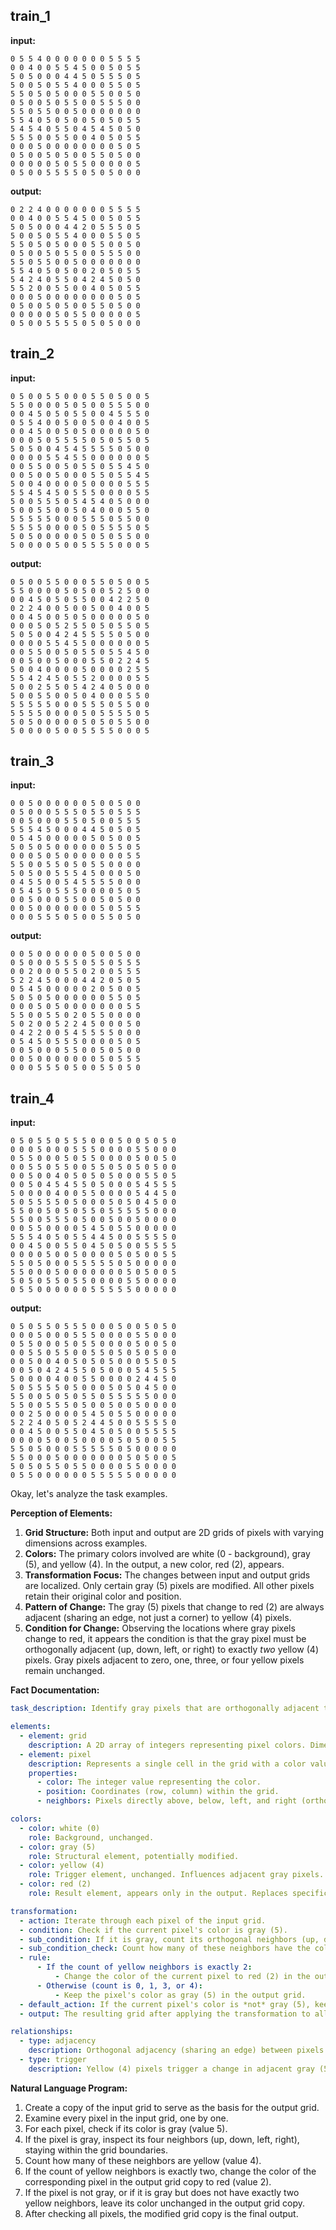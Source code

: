 
## train_1

**input:**
```
0 5 5 4 0 0 0 0 0 0 0 5 5 5 5
0 0 4 0 0 5 5 4 5 0 0 5 0 5 5
5 0 5 0 0 0 4 4 5 0 5 5 5 0 5
5 0 0 5 0 5 5 4 0 0 0 5 5 0 5
5 5 0 5 0 5 0 0 0 5 5 0 0 5 0
0 5 0 0 5 0 5 5 0 0 5 5 5 0 0
5 5 0 5 5 0 0 5 0 0 0 0 0 0 0
5 5 4 0 5 0 5 0 0 5 0 5 0 5 5
5 4 5 4 0 5 5 0 4 5 4 5 0 5 0
5 5 5 0 0 5 5 0 0 4 0 5 0 5 5
0 0 0 5 0 0 0 0 0 0 0 0 5 0 5
0 5 0 0 5 0 5 0 0 5 5 0 5 0 0
0 0 0 0 0 5 0 5 5 0 0 0 0 0 5
0 5 0 0 5 5 5 5 0 5 0 5 0 0 0
```


**output:**
```
0 2 2 4 0 0 0 0 0 0 0 5 5 5 5
0 0 4 0 0 5 5 4 5 0 0 5 0 5 5
5 0 5 0 0 0 4 4 2 0 5 5 5 0 5
5 0 0 5 0 5 5 4 0 0 0 5 5 0 5
5 5 0 5 0 5 0 0 0 5 5 0 0 5 0
0 5 0 0 5 0 5 5 0 0 5 5 5 0 0
5 5 0 5 5 0 0 5 0 0 0 0 0 0 0
5 5 4 0 5 0 5 0 0 2 0 5 0 5 5
5 4 2 4 0 5 5 0 4 2 4 5 0 5 0
5 5 2 0 0 5 5 0 0 4 0 5 0 5 5
0 0 0 5 0 0 0 0 0 0 0 0 5 0 5
0 5 0 0 5 0 5 0 0 5 5 0 5 0 0
0 0 0 0 0 5 0 5 5 0 0 0 0 0 5
0 5 0 0 5 5 5 5 0 5 0 5 0 0 0
```


## train_2

**input:**
```
0 5 0 0 5 5 0 0 0 5 5 0 5 0 0 5
5 5 0 0 0 0 5 0 5 0 0 5 5 5 0 0
0 0 4 5 0 5 0 5 5 0 0 4 5 5 5 0
0 5 5 4 0 0 5 0 0 5 0 0 4 0 0 5
0 0 4 5 0 0 5 0 5 0 0 0 0 0 5 0
0 0 0 5 0 5 5 5 5 0 5 0 5 5 0 5
5 0 5 0 0 4 5 4 5 5 5 5 0 5 0 0
0 0 0 0 5 5 4 5 5 0 0 0 0 0 0 5
0 0 5 5 0 0 5 0 5 5 0 5 5 4 5 0
0 0 5 0 0 5 0 0 0 5 5 0 5 5 4 5
5 0 0 4 0 0 0 0 5 0 0 0 0 5 5 5
5 5 4 5 4 5 0 5 5 5 0 0 0 0 5 5
5 0 0 5 5 5 0 5 4 5 4 0 5 0 0 0
5 0 0 5 5 0 0 5 0 4 0 0 0 5 5 0
5 5 5 5 5 0 0 0 5 5 5 0 5 5 0 0
5 5 5 5 0 0 0 0 5 0 5 5 5 5 0 5
5 0 5 0 0 0 0 0 5 0 5 0 5 5 0 0
5 0 0 0 0 5 0 0 5 5 5 5 0 0 0 5
```


**output:**
```
0 5 0 0 5 5 0 0 0 5 5 0 5 0 0 5
5 5 0 0 0 0 5 0 5 0 0 5 2 5 0 0
0 0 4 5 0 5 0 5 5 0 0 4 2 2 5 0
0 2 2 4 0 0 5 0 0 5 0 0 4 0 0 5
0 0 4 5 0 0 5 0 5 0 0 0 0 0 5 0
0 0 0 5 0 5 2 5 5 0 5 0 5 5 0 5
5 0 5 0 0 4 2 4 5 5 5 5 0 5 0 0
0 0 0 0 5 5 4 5 5 0 0 0 0 0 0 5
0 0 5 5 0 0 5 0 5 5 0 5 5 4 5 0
0 0 5 0 0 5 0 0 0 5 5 0 2 2 4 5
5 0 0 4 0 0 0 0 5 0 0 0 0 2 5 5
5 5 4 2 4 5 0 5 5 2 0 0 0 0 5 5
5 0 0 2 5 5 0 5 4 2 4 0 5 0 0 0
5 0 0 5 5 0 0 5 0 4 0 0 0 5 5 0
5 5 5 5 5 0 0 0 5 5 5 0 5 5 0 0
5 5 5 5 0 0 0 0 5 0 5 5 5 5 0 5
5 0 5 0 0 0 0 0 5 0 5 0 5 5 0 0
5 0 0 0 0 5 0 0 5 5 5 5 0 0 0 5
```


## train_3

**input:**
```
0 0 5 0 0 0 0 0 0 5 0 0 5 0 0
0 5 0 0 0 5 5 5 0 5 5 0 5 5 5
0 0 5 0 0 0 5 5 0 5 0 0 5 5 5
5 5 5 4 5 0 0 0 4 4 5 0 5 0 5
0 5 4 5 0 0 0 0 0 5 0 5 0 0 5
5 0 5 0 5 0 0 0 0 0 0 5 5 0 5
0 0 0 5 0 5 0 0 0 0 0 0 0 5 5
5 5 0 0 5 5 0 5 0 5 5 0 0 0 0
5 0 5 0 0 5 5 5 4 5 0 0 0 5 0
0 4 5 5 0 0 5 4 5 5 5 5 0 0 0
0 5 4 5 0 5 5 5 0 0 0 0 5 0 5
0 0 5 0 0 0 5 5 0 0 5 0 5 0 0
0 0 5 0 0 0 0 0 0 0 5 0 5 5 5
0 0 0 5 5 5 0 5 0 0 5 5 0 5 0
```


**output:**
```
0 0 5 0 0 0 0 0 0 5 0 0 5 0 0
0 5 0 0 0 5 5 5 0 5 5 0 5 5 5
0 0 2 0 0 0 5 5 0 2 0 0 5 5 5
5 2 2 4 5 0 0 0 4 4 2 0 5 0 5
0 5 4 5 0 0 0 0 0 2 0 5 0 0 5
5 0 5 0 5 0 0 0 0 0 0 5 5 0 5
0 0 0 5 0 5 0 0 0 0 0 0 0 5 5
5 5 0 0 5 5 0 2 0 5 5 0 0 0 0
5 0 2 0 0 5 2 2 4 5 0 0 0 5 0
0 4 2 2 0 0 5 4 5 5 5 5 0 0 0
0 5 4 5 0 5 5 5 0 0 0 0 5 0 5
0 0 5 0 0 0 5 5 0 0 5 0 5 0 0
0 0 5 0 0 0 0 0 0 0 5 0 5 5 5
0 0 0 5 5 5 0 5 0 0 5 5 0 5 0
```


## train_4

**input:**
```
0 5 0 5 5 0 5 5 5 0 0 0 5 0 0 5 0 5 0
0 0 0 5 0 0 0 5 5 5 0 0 0 0 5 5 0 0 0
0 5 5 0 0 0 5 0 5 5 0 0 0 0 5 0 0 5 0
0 0 5 5 0 5 5 0 0 5 5 0 5 0 5 0 5 0 0
0 0 5 0 0 4 0 5 0 5 0 5 0 0 0 5 5 0 5
0 0 5 0 4 5 4 5 5 0 5 0 0 0 5 4 5 5 5
5 0 0 0 0 4 0 0 5 5 0 0 0 0 5 4 4 5 0
5 0 5 5 5 5 0 5 0 0 0 5 0 5 0 4 5 0 0
5 5 0 0 5 0 5 0 5 5 0 5 5 5 5 5 0 0 0
5 5 0 0 5 5 5 0 5 0 0 5 0 0 5 0 0 0 0
0 0 5 5 0 0 0 0 5 4 5 0 5 5 0 0 0 0 0
5 5 5 4 0 5 0 5 5 4 4 5 0 0 5 5 5 5 0
0 0 4 5 0 0 5 5 0 4 5 0 5 0 0 5 5 5 5
0 0 0 0 5 0 0 5 0 0 0 0 5 0 5 0 0 5 5
5 5 0 5 0 0 0 5 5 5 5 5 0 5 0 0 0 0 0
5 5 0 0 0 5 0 0 0 0 0 0 0 5 0 5 0 0 5
5 0 5 0 5 5 0 5 5 0 0 0 0 5 5 0 0 0 0
0 5 5 0 0 0 0 0 0 5 5 5 5 5 0 0 0 0 0
```


**output:**
```
0 5 0 5 5 0 5 5 5 0 0 0 5 0 0 5 0 5 0
0 0 0 5 0 0 0 5 5 5 0 0 0 0 5 5 0 0 0
0 5 5 0 0 0 5 0 5 5 0 0 0 0 5 0 0 5 0
0 0 5 5 0 5 5 0 0 5 5 0 5 0 5 0 5 0 0
0 0 5 0 0 4 0 5 0 5 0 5 0 0 0 5 5 0 5
0 0 5 0 4 2 4 5 5 0 5 0 0 0 5 4 5 5 5
5 0 0 0 0 4 0 0 5 5 0 0 0 0 2 4 4 5 0
5 0 5 5 5 5 0 5 0 0 0 5 0 5 0 4 5 0 0
5 5 0 0 5 0 5 0 5 5 0 5 5 5 5 5 0 0 0
5 5 0 0 5 5 5 0 5 0 0 5 0 0 5 0 0 0 0
0 0 2 5 0 0 0 0 5 4 5 0 5 5 0 0 0 0 0
5 2 2 4 0 5 0 5 2 4 4 5 0 0 5 5 5 5 0
0 0 4 5 0 0 5 5 0 4 5 0 5 0 0 5 5 5 5
0 0 0 0 5 0 0 5 0 0 0 0 5 0 5 0 0 5 5
5 5 0 5 0 0 0 5 5 5 5 5 0 5 0 0 0 0 0
5 5 0 0 0 5 0 0 0 0 0 0 0 5 0 5 0 0 5
5 0 5 0 5 5 0 5 5 0 0 0 0 5 5 0 0 0 0
0 5 5 0 0 0 0 0 0 5 5 5 5 5 0 0 0 0 0
```

Okay, let's analyze the task examples.

**Perception of Elements:**

1.  **Grid Structure:** Both input and output are 2D grids of pixels with varying dimensions across examples.
2.  **Colors:** The primary colors involved are white (0 - background), gray (5), and yellow (4). In the output, a new color, red (2), appears.
3.  **Transformation Focus:** The changes between input and output grids are localized. Only certain gray (5) pixels are modified. All other pixels retain their original color and position.
4.  **Pattern of Change:** The gray (5) pixels that change to red (2) are always adjacent (sharing an edge, not just a corner) to yellow (4) pixels.
5.  **Condition for Change:** Observing the locations where gray pixels change to red, it appears the condition is that the gray pixel must be orthogonally adjacent (up, down, left, or right) to exactly *two* yellow (4) pixels. Gray pixels adjacent to zero, one, three, or four yellow pixels remain unchanged.

**Fact Documentation:**


```yaml
task_description: Identify gray pixels that are orthogonally adjacent to exactly two yellow pixels and change their color to red.

elements:
  - element: grid
    description: A 2D array of integers representing pixel colors. Dimensions vary.
  - element: pixel
    description: Represents a single cell in the grid with a color value (0-9).
    properties:
      - color: The integer value representing the color.
      - position: Coordinates (row, column) within the grid.
      - neighbors: Pixels directly above, below, left, and right (orthogonal adjacency).

colors:
  - color: white (0)
    role: Background, unchanged.
  - color: gray (5)
    role: Structural element, potentially modified.
  - color: yellow (4)
    role: Trigger element, unchanged. Influences adjacent gray pixels.
  - color: red (2)
    role: Result element, appears only in the output. Replaces specific gray pixels.

transformation:
  - action: Iterate through each pixel of the input grid.
  - condition: Check if the current pixel's color is gray (5).
  - sub_condition: If it is gray, count its orthogonal neighbors (up, down, left, right).
  - sub_condition_check: Count how many of these neighbors have the color yellow (4).
  - rule:
      - If the count of yellow neighbors is exactly 2:
          - Change the color of the current pixel to red (2) in the output grid.
      - Otherwise (count is 0, 1, 3, or 4):
          - Keep the pixel's color as gray (5) in the output grid.
  - default_action: If the current pixel's color is *not* gray (5), keep its original color in the output grid.
  - output: The resulting grid after applying the transformation to all relevant pixels. It has the same dimensions as the input grid.

relationships:
  - type: adjacency
    description: Orthogonal adjacency (sharing an edge) between pixels is crucial.
  - type: trigger
    description: Yellow (4) pixels trigger a change in adjacent gray (5) pixels based on a specific count (exactly 2).
```


**Natural Language Program:**

1.  Create a copy of the input grid to serve as the basis for the output grid.
2.  Examine every pixel in the input grid, one by one.
3.  For each pixel, check if its color is gray (value 5).
4.  If the pixel is gray, inspect its four neighbors (up, down, left, right), staying within the grid boundaries.
5.  Count how many of these neighbors are yellow (value 4).
6.  If the count of yellow neighbors is exactly two, change the color of the corresponding pixel in the output grid copy to red (value 2).
7.  If the pixel is not gray, or if it is gray but does not have exactly two yellow neighbors, leave its color unchanged in the output grid copy.
8.  After checking all pixels, the modified grid copy is the final output.
